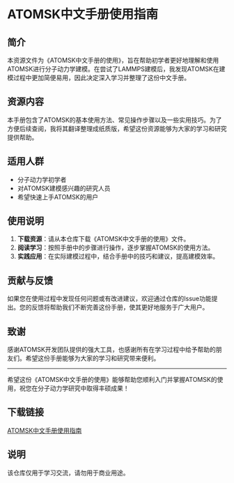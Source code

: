  # ATOMSK中文手册使用指南

 ## 简介

 本资源文件为《ATOMSK中文手册的使用》，旨在帮助初学者更好地理解和使用ATOMSK进行分子动力学建模。在尝试了LAMMPS建模后，我发现ATOMSK在建模过程中更加简便易用，因此决定深入学习并整理了这份中文手册。

 ## 资源内容

 本手册包含了ATOMSK的基本使用方法、常见操作步骤以及一些实用技巧。为了方便后续查阅，我将其翻译整理成纸质版，希望这份资源能够为大家的学习和研究提供帮助。

 ## 适用人群

 - 分子动力学初学者
 - 对ATOMSK建模感兴趣的研究人员
 - 希望快速上手ATOMSK的用户

 ## 使用说明

 1. **下载资源**：请从本仓库下载《ATOMSK中文手册的使用》文件。
 2. **阅读学习**：按照手册中的步骤进行操作，逐步掌握ATOMSK的使用方法。
 3. **实践应用**：在实际建模过程中，结合手册中的技巧和建议，提高建模效率。

 ## 贡献与反馈

 如果您在使用过程中发现任何问题或有改进建议，欢迎通过仓库的Issue功能提出。您的反馈将帮助我们不断完善这份手册，使其更好地服务于广大用户。

 ## 致谢

 感谢ATOMSK开发团队提供的强大工具，也感谢所有在学习过程中给予帮助的朋友们。希望这份手册能够为大家的学习和研究带来便利。

 ---

 希望这份《ATOMSK中文手册的使用》能够帮助您顺利入门并掌握ATOMSK的使用，祝您在分子动力学研究中取得丰硕成果！

 ## 下载链接
 [ATOMSK中文手册使用指南](https://pan.quark.cn/s/b24426c1ec06)

 ## 说明

 该仓库仅用于学习交流，请勿用于商业用途。
